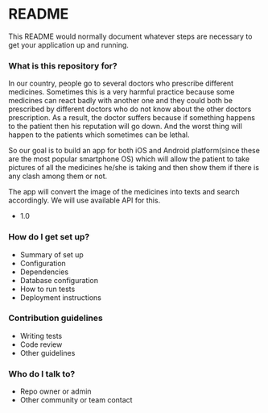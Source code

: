 # README #

This README would normally document whatever steps are necessary to get your application up and running.

### What is this repository for? ###

In our country, people go to several doctors who prescribe different medicines. Sometimes this is a very harmful practice because some medicines can react badly with another one and they could both be prescribed by different doctors who do not know about the other doctors prescription. As a result, the doctor suffers because if something happens to the patient then his reputation will go down. And the worst thing will happen to the patients which sometimes can be lethal.

So our goal is to build an app for both iOS and Android platform(since these are the most popular smartphone OS) which will allow the patient to take pictures of all the medicines he/she is taking and then show them if there is any clash among them or not. 

The app will convert the image of the medicines into texts and search accordingly. We will use available API for this. 

* 1.0

### How do I get set up? ###

* Summary of set up
* Configuration
* Dependencies
* Database configuration
* How to run tests
* Deployment instructions

### Contribution guidelines ###

* Writing tests
* Code review
* Other guidelines

### Who do I talk to? ###

* Repo owner or admin
* Other community or team contact
